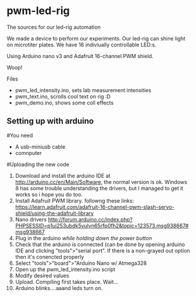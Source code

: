 pwm-led-rig
===========

The sources for our led-rig automation

We made a device to perform our experiments. Our led-rig can shine light on microtiter plates.
We have 16 indiviually controllable LED:s.

Using Arduino nano v3 and Adafruit 16-channel PWM shield.

Woop!

Files
* pwm_led_intensity.ino, sets lab measurement intensities
* pwm_text.ino, scrolls cool text on rig :D
* pwm_demo.ino, shows some coll effects

Setting up with arduino
-----------------------

#You need
* A usb-miniusb cable
* comnputer

#Uploading the new code
1. Download and install the arduino IDE at http://arduino.cc/en/Main/Software, the normal version is ok. Windows 8 has some trouble understanding the drivers, but I managed to get it works so i hope you do too.
2. Install Adafruit PWM library. followng these links: https://learn.adafruit.com/adafruit-16-channel-pwm-slash-servo-shield/using-the-adafruit-library
3. Nano drivers http://forum.arduino.cc/index.php?PHPSESSID=p1uj253ubdk5vulvn65rfp0fh2&topic=123573.msg938667#msg938667
4. Plug in the arduino _while holding down the power button_
5. Check that the arduino is connected (can be done by opening arduino IDE and clicking "tools">"serial port". If there is a non-grayed out option then it's conencted properly
6. Select "tools">"board">"Arduino Nano w/ Atmega328
7. Open up the pwm_led_intensity.ino script
8. Modify desired values
9. Upload. Compiling first takes place. Wait...
10. Arduino blinks....aaand leds turn on.
